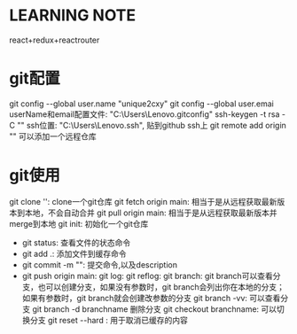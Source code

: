 # LEARNING NOTE
react+redux+reactrouter

# git配置
git config --global user.name "unique2cxy"
git config --global user.emai
userName和email配置文件: "C:\Users\Lenovo\.gitconfig"
ssh-keygen -t rsa -C ""
ssh位置: "C:\Users\Lenovo\.ssh", 贴到github ssh上
git remote add origin "" 可以添加一个远程仓库
# git使用
git clone '': clone一个git仓库
git fetch origin main: 相当于是从远程获取最新版本到本地，不会自动合并
git pull origin main: 相当于是从远程获取最新版本并merge到本地
git init: 初始化一个git仓库
* git status: 查看文件的状态命令
* git add .: 添加文件到缓存命令
* git commit -m "": 提交命令,以及description
* git push origin main: 
git log: 
git reflog:
git branch: git branch可以查看分支，也可以创建分支，如果没有参数时，git branch会列出你在本地的分支；如果有参数时，git branch就会创建改参数的分支
git branch -vv: 可以查看分支
git branch -d branchname 删除分支
git checkout branchname: 可以切换分支
git reset --hard : 用于取消已缓存的内容